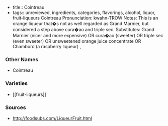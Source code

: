 - title:: Cointreau
- tags:: unreviewed, ingredients, categories, flavorings, alcohol, liquor, fruit-liqueurs
Cointreau Pronunciation: kwahn-TROW Notes: This is an orange liqueur that�s not as well regarded as Grand Marnier, but considered a step above cura�ao and triple sec. Substitutes: Grand Marnier (nicer and more expensive) OR cura�ao (sweeter) OR triple sec (even sweeter) OR unsweetened orange juice concentrate OR Chambord (a raspberry liqueur) ,

### Other Names

* Cointreau

### Varieties

* [[fruit-liqueurs]]

### Sources
* http://foodsubs.com/LiqueurFruit.html
